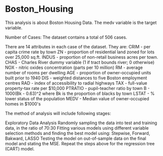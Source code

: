 # Boston_Housing

This analysis is about Boston Housing Data. The medv variable is the target variable.

Number of Cases: The dataset contains a total of 506 cases.

There are 14 attributes in each case of the dataset. They are:
CRIM - per capita crime rate by town
ZN - proportion of residential land zoned for lots over 25,000 sq.ft.
INDUS - proportion of non-retail business acres per town.
CHAS - Charles River dummy variable (1 if tract bounds river; 0 otherwise)
NOX - nitric oxides concentration (parts per 10 million)
RM - average number of rooms per dwelling
AGE - proportion of owner-occupied units built prior to 1940
DIS - weighted distances to five Boston employment centres
RAD - index of accessibility to radial highways
TAX - full-value property-tax rate per $10,000
PTRATIO - pupil-teacher ratio by town
B - 1000(Bk - 0.63)^2 where Bk is the proportion of blacks by town
LSTAT - % lower status of the population
MEDV - Median value of owner-occupied homes in $1000's

The method of analysis will include following stages:

Exploratory Data Analysis 
Randomly sampling the data into test and training data, in the ratio of 70:30
Fitting various models using different variable selection methods and finding the best model using: 
Stepwise, Forward, Bakward, LASSO
Testing the model on out-of-sample data on the final model and stating the MSE.
Repeat the steps above for the regression tree (CART) model.
